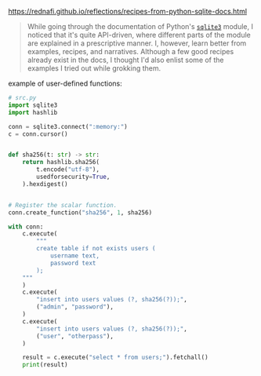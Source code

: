 https://rednafi.github.io/reflections/recipes-from-python-sqlite-docs.html

> While going through the documentation of Python's [`sqlite3`](https://docs.python.org/3/library/sqlite3.html) module, I noticed that it's quite API-driven, where different parts of the module are explained in a prescriptive manner. I, however, learn better from examples, recipes, and narratives. Although a few good recipes already exist in the docs, I thought I'd also enlist some of the examples I tried out while grokking them.

example of user-defined functions:

```python
# src.py
import sqlite3
import hashlib

conn = sqlite3.connect(":memory:")
c = conn.cursor()


def sha256(t: str) -> str:
    return hashlib.sha256(
        t.encode("utf-8"),
        usedforsecurity=True,
    ).hexdigest()


# Register the scalar function.
conn.create_function("sha256", 1, sha256)

with conn:
    c.execute(
        """
        create table if not exists users (
            username text,
            password text
        );
    """
    )
    c.execute(
        "insert into users values (?, sha256(?));",
        ("admin", "password"),
    )
    c.execute(
        "insert into users values (?, sha256(?));",
        ("user", "otherpass"),
    )

    result = c.execute("select * from users;").fetchall()
    print(result)
```